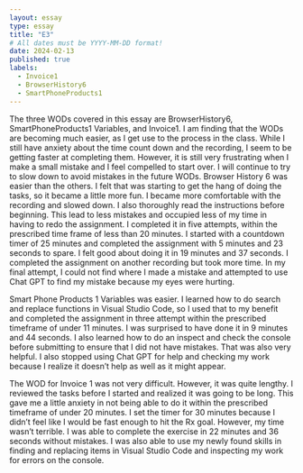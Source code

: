 ```yaml
---
layout: essay
type: essay
title: "E3"
# All dates must be YYYY-MM-DD format!
date: 2024-02-13
published: true
labels:
  - Invoice1
  - BrowserHistory6
  - SmartPhoneProducts1
---
```


The three WODs covered in this essay are BrowserHistory6, SmartPhoneProducts1 Variables, and Invoice1. I am finding that the WODs are becoming much easier, as I get use to the process in the class. While I still have anxiety about the time count down and the recording, I seem to be getting faster at completing them. However, it is still very frustrating when I make a small mistake and I feel compelled to start over. I will continue to try to slow down to avoid mistakes in the future WODs.
Browser History 6 was easier than the others. I felt that was starting to get the hang of doing the tasks, so it became a little more fun. I became more comfortable with the recording and slowed down. I also thoroughly read the instructions before beginning. This lead to less mistakes and occupied less of my time in having to redo the assignment. I completed it in five attempts, within the prescribed time frame of less than 20 minutes. I started with a countdown timer of 25 minutes and completed the assignment with 5 minutes and 23 seconds to spare. I felt good about doing it in 19 minutes and 37 seconds. I completed the assignment on another recording but took more time. In my final attempt, I could not find where I made a mistake and attempted to use Chat GPT to find my mistake because my eyes were hurting. 

Smart Phone Products 1 Variables was easier. I learned how to do search and replace functions in Visual Studio Code, so I used that to my benefit and completed the assignment in three attempt within the prescribed timeframe of under 11 minutes. I was surprised to have done it in 9 minutes and 44 seconds. I also learned how to do an inspect and check the console before submitting to ensure that I did not have mistakes. That was also very helpful. I also stopped using Chat GPT for help and checking my work because I realize it doesn’t help as well as it might appear. 

The WOD for Invoice 1 was not very difficult. However, it was quite lengthy. I reviewed the tasks before I started and realized it was going to be long. This gave me a little anxiety in not being able to do it within the prescribed timeframe of under 20 minutes. I set the timer for 30 minutes because I didn’t feel like I would be fast enough to hit the Rx goal. However, my time wasn’t terrible. I was able to complete the exercise in 22 minutes and 36 seconds without mistakes. I was also able to use my newly found skills in finding and replacing items in Visual Studio Code and inspecting my work for errors on the console.
